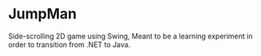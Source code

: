 JumpMan
=======

Side-scrolling 2D game using Swing,  Meant to be a learning experiment in order to transition from .NET to Java.